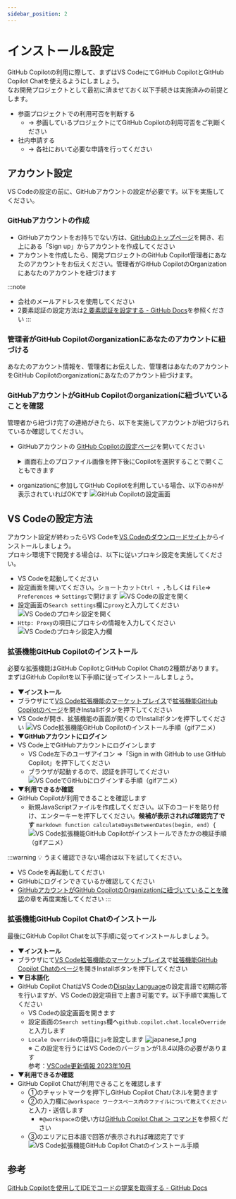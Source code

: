```yaml
---
sidebar_position: 2
---
```


# インストール&設定

GitHub Copilotの利用に際して、まずはVS CodeにてGitHub CopilotとGitHub Copilot Chatを使えるようにしましょう。<br/>
なお開発プロジェクトとして最初に済ませておく以下手続きは実施済みの前提とします。

- 参画プロジェクトでの利用可否を判断する
  - → 参画しているプロジェクトにてGitHub Copilotの利用可否をご判断ください
- 社内申請する
  - → 各社において必要な申請を行ってください

## アカウント設定

VS Codeの設定の前に、GitHubアカウントの設定が必要です。以下を実施してください。

### GitHubアカウントの作成

- GitHubアカウントをお持ちでない方は、[GitHubのトップページ](https://github.com/)を開き、右上にある「Sign up」からアカウントを作成してください
- アカウントを作成したら、開発プロジェクトのGitHub Copilot管理者にあなたのアカウントをお伝えください。管理者がGitHub CopilotのOrganizationにあなたのアカウントを紐づけます

:::note
- 会社のメールアドレスを使用してください
- 2要素認証の設定方法は[2 要素認証を設定する - GitHub Docs](https://docs.github.com/ja/authentication/securing-your-account-with-two-factor-authentication-2fa/configuring-two-factor-authentication)を参照ください
:::

### 管理者がGitHub Copilotのorganizationにあなたのアカウントに紐づける

あなたのアカウント情報を、管理者にお伝えした、管理者はあなたのアカウントをGitHub Copilotのorganizationにあなたのアカウント紐づけます。

### GitHubアカウントがGitHub Copilotのorganizationに紐づいていることを確認

管理者から紐づけ完了の連絡がきたら、以下を実施してアカウントが紐づけられているか確認してください。

- GitHubアカウントの [GitHub Copilotの設定ページ](https://github.com/settings/copilot)を開いてください
  <details>
  <summary>画面右上のプロファイル画像を押下後にCopilotを選択することで開くこともできます</summary>

  <!-- textlint-disable prh -->
  - 画面右上のプロファイル画像（赤枠箇所）を押下します
    ![GitHubアカウント設定を開く](images/github-account-setting_1.png)
  - Copilotを選択します（赤枠箇所）
    ![GitHub Copilotの設定を開く](images/github-account-setting_2.png)
  <!-- textlint-enable prh -->

  </details>
- organizationに参加してGitHub Copilotを利用している場合、以下の`赤枠`が表示されていればOKです
  ![GitHub Copilotの設定画面](images/github-account-setting_3.png)

## VS Codeの設定方法

アカウント設定が終わったらVS Codeを[VS Codeのダウンロードサイト](https://code.visualstudio.com/Download)からインストールしましょう。<br/>
プロキシ環境下で開発する場合は、以下に従いプロキシ設定を実施してください。

- VS Codeを起動してください
- 設定画面を開いてください。ショートカット`Ctrl + ,`もしくは `File`⇒ `Preferences` ⇒ `Settings`で開けます
    ![VS Codeの設定を開く](images/vscode-proxy-setting_1.png)
- 設定画面の`Search settings`欄に`proxy`と入力してください
    ![VS Codeのプロキシ設定を開く](images/vscode-proxy-setting_2.png)
- `Http: Proxy`の項目にプロキシの情報を入力してください
    ![VS Codeのプロキシ設定入力欄](images/vscode-proxy-setting_3.png)

### 拡張機能GitHub Copilotのインストール

必要な拡張機能はGitHub CopilotとGitHub Copilot Chatの2種類があります。<br/>
まずはGitHub Copilotを以下手順に従ってインストールしましょう。

- **▼インストール**
- ブラウザにて[VS Code拡張機能のマーケットプレイス](https://marketplace.visualstudio.com/)で[拡張機能GitHub Copilotのページ](https://marketplace.visualstudio.com/items?itemName=GitHub.copilot)を開きInstallボタンを押下してください
- VS Codeが開き、拡張機能の画面が開くのでInstallボタンを押下してください
    ![VS Code拡張機能GitHub Copilotのインストール手順（gifアニメ）](images/vscode-github-copilot-install_1.gif)
- **▼GitHubアカウントにログイン**
- VS Code上でGitHubアカウントにログインします
  - VS Code左下のユーザアイコン ⇒「Sign in with GitHub to use GitHub Copilot」を押下してください
  - ブラウザが起動するので、認証を許可してください
    ![VS CodeでGitHubにログインする手順（gifアニメ）](images/vscode-github-copilot-install_2.gif)
- **▼利用できるか確認**
- GitHub Copilotが利用できることを確認します
  - 新規JavaScriptファイルを作成してください。以下のコードを貼り付け、エンターキーを押下してください。**候補が表示されれば確認完了です**
        ```markdown
        function calculateDaysBetweenDates(begin, end) {
        ```
    ![VS Code拡張機能GitHub Copilotがインストールできたかの検証手順（gifアニメ）](images/vscode-github-copilot-install_3.gif)

:::warning
💡 うまく確認できない場合は以下を試してください。
- VS Codeを再起動してください
- GitHubにログインできているか確認してください
- [GitHubアカウントがGitHub CopilotのOrganizationに紐づいていることを確認](#githubアカウントがgithub-copilotのorganizationに紐づいていることを確認)の章を再度実施してください
:::

### 拡張機能GitHub Copilot Chatのインストール

最後にGitHub Copilot Chatを以下手順に従ってインストールしましょう。

- **▼インストール**
- ブラウザにて[VS Code拡張機能のマーケットプレイス](https://marketplace.visualstudio.com/)で[拡張機能GitHub Copilot Chatのページ](https://marketplace.visualstudio.com/items?itemName=GitHub.copilot-chat)を開きInstallボタンを押下してください
- **▼日本語化**
- GitHub Copilot ChatはVS Codeの[Display Language](https://code.visualstudio.com/docs/getstarted/locales)の設定言語で初期応答を行いますが、VS Codeの設定項目で上書き可能です。以下手順で実施してください
  - VS Codeの設定画面を開きます
  - 設定画面の`Search settings`欄へ`github.copilot.chat.localeOverride`と入力します
  - `Locale Override`の項目に`ja`を設定します
    ![japanese_1.png](images/vscode-github-copilot-chat-japanese_2.png)<br/>
    ※ この設定を行うにはVS Codeのバージョンが1.8.4以降の必要があります<br/>
    参考：[VSCode更新情報 2023年10月](https://code.visualstudio.com/updates/v1_84#_chat-using-configured-display-language)
- **▼利用できるか確認**
- GitHub Copilot Chatが利用できることを確認します
  - ①のチャットマークを押下しGitHub Copilot Chatパネルを開きます
  - ②の入力欄に`@workspace ワークスペース内のファイルについて教えてください`と入力・送信します
    - ※`@workspace`の使い方は[GitHub Copilot Chat ＞ コマンド](../08_vscode-extention/02_github-copilot-chat/03_command.md#エージェントコマンド)を参照ください
  - ③のエリアに日本語で回答が表示されれば確認完了です
    ![VS Code拡張機能GitHub Copilot Chatのインストール手順](images/vscode-github-copilot-chat-install_1.png)

## 参考

[GitHub Copilotを使用してIDEでコードの提案を取得する - GitHub Docs](https://docs.github.com/ja/enterprise-cloud@latest/copilot/using-github-copilot/getting-code-suggestions-in-your-ide-with-github-copilot?tool=vscode#visual-studio-code-%E3%81%A7-github-copilot-%E6%8B%A1%E5%BC%B5%E6%A9%9F%E8%83%BD%E3%82%92%E3%82%A4%E3%83%B3%E3%82%B9%E3%83%88%E3%83%BC%E3%83%AB%E3%81%99%E3%82%8B)
